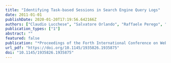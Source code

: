```yaml
---
title: "Identifying Task-based Sessions in Search Engine Query Logs"
date: 2011-01-01
publishDate: 2020-01-20T17:19:56.642166Z
authors: ["Claudio Lucchese", "Salvatore Orlando", "Raffaele Perego", "Fabrizio Silvestri", "Gabriele Tolomei"]
publication_types: ["1"]
abstract: ""
featured: false
publication: "*Proceedings of the Forth International Conference on Web Search and Web Data Mining, WSDM 2011, Hong Kong, China, February 9-12, 2011*, pp. 277-286"
url_pdf: "https://doi.org/10.1145/1935826.1935875"
doi: "10.1145/1935826.1935875"
---
```


